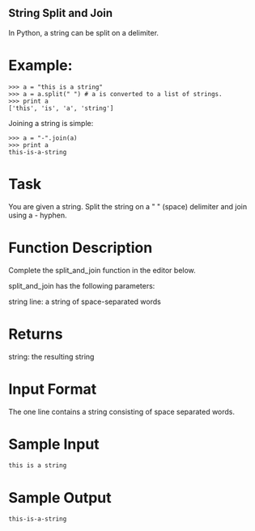 ## String Split and Join 

In Python, a string can be split on a delimiter.

# Example:
```
>>> a = "this is a string"
>>> a = a.split(" ") # a is converted to a list of strings. 
>>> print a
['this', 'is', 'a', 'string']
```
Joining a string is simple:
```
>>> a = "-".join(a)
>>> print a
this-is-a-string 
```
# Task
You are given a string. Split the string on a " " (space) delimiter and join using a - hyphen.

# Function Description

Complete the split_and_join function in the editor below.

split_and_join has the following parameters:

string line: a string of space-separated words
# Returns

string: the resulting string
# Input Format
The one line contains a string consisting of space separated words.

# Sample Input
```
this is a string   
```
# Sample Output
```
this-is-a-string
```

